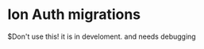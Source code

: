 Ion Auth migrations
=====================
$Don't use this! it is in develoment. and needs debugging
